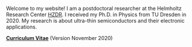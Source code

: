 Welcome to my website! I am a postdoctoral researcher at the Helmholtz Research Center  [HZDR](https://hzdr.de). I received my Ph.D. in Physics from TU Dresden in 2020. My research is about ultra-thin semiconductors and their electronic applications.

__[Curriculum Vitae](/pdf/JOld_CV.pdf)__ (Version November 2020)
